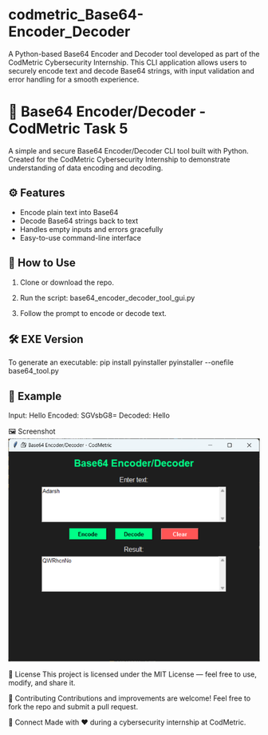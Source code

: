 # codmetric_Base64-Encoder_Decoder
A Python-based Base64 Encoder and Decoder tool developed as part of the CodMetric Cybersecurity Internship. This CLI application allows users to securely encode text and decode Base64 strings, with input validation and error handling for a smooth experience.

# 🔐 Base64 Encoder/Decoder - CodMetric Task 5

A simple and secure Base64 Encoder/Decoder CLI tool built with Python. Created for the CodMetric Cybersecurity Internship to demonstrate understanding of data encoding and decoding.

## ⚙ Features
- Encode plain text into Base64
- Decode Base64 strings back to text
- Handles empty inputs and errors gracefully
- Easy-to-use command-line interface

## 🚀 How to Use
1. Clone or download the repo.
2. Run the script:
base64_encoder_decoder_tool_gui.py

3. Follow the prompt to encode or decode text.

## 🛠 EXE Version
To generate an executable:
pip install pyinstaller pyinstaller --onefile base64_tool.py

## 📁 Example
Input: Hello Encoded: SGVsbG8= Decoded: Hello

🖼️ Screenshot
![App Screenshot](Screenshot.png)

📜 License
This project is licensed under the MIT License — feel free to use, modify, and share it.

🤝 Contributing
Contributions and improvements are welcome! Feel free to fork the repo and submit a pull request.

🔗 Connect
Made with ❤️ during a cybersecurity internship at CodMetric.
